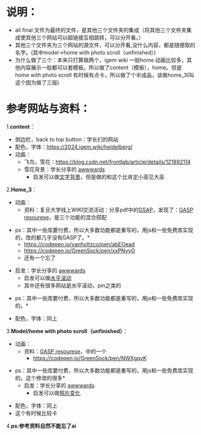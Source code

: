 # 说明：
 - all final 文件为最终的文件，是其他三个文件夹的集成（将其他三个文件夹集成使其他三个网站可以超链接互相跳转，可以分开看。）
 - 其他三个文件夹为三个网站的源文件，可以分开看,没什么内容，都是随便取的名字。(其中model->home with photo scroll（unfinished）)
 - 为什么做了三个：本来只打算做两个，igem wiki 一般home 动画比较多，其他内容展示一般都可以套模板。所以做了content（模板），home。但是home with photo scroll 有时候有点卡，所以做了个半成品，该做home_3(叫这个因为做了三版)
 
 # 参考网站与资料：
 1.**content**：
 - 侧边栏，back to top button：学长们的网站
 - 配色，字体：https://2024.igem.wiki/heidelberg/
 - 动画：
    - 飞鸟，雪花：https://blog.csdn.net/frontlab/article/details/121892114
    - 雪花背景：学长分享的 [awwwards](https://www.awwwards.com/websites/)
      - 启发可以做[文字背景](https://immersive-g.com/)，但是做的和这个比肯定小巫见大巫

 2.**Home_3**：
 - 动画：
   - 资料：复旦大学线上WIKI交流活动：分享pdf中的[GSAP](https://gsap.com/)，发现了：[GASP resourese](https://gsap.com/demos/?page=1)，是三个功能的混合搭配
  * ps：其中一些库要付费，所以大多数功能都是重写的，用js和一些免费库实现的，改的都几乎没有GASP了。*
     - https://codepen.io/vanholtzco/pen/abEOead
     - https://codepen.io/GreenSock/pen/xxPNyyO
     - 还有一个忘了
   - 启发：学长分享的 [awwwards](https://www.awwwards.com/websites/)
      - 启发可以做[水平滚动](https://www.rangerak.org/)
      - 其中还有很多网站是水平滚动，pin之类的
 * ps：其中一些库要付费，所以大多数功能都是重写的，用js和一些免费库实现的。*
- 配色，字体：同上


 3.**Model/home with photo scroll（unfinished）**：
 - 动画：
    - 资料：[GASP resourese](https://codepen.io/collection/BNMEYN)，中的一个
      - https://codepen.io/GreenSock/pen/NWXgqyK
* ps：其中一些库要付费，所以大多数功能都是重写的，用js和一些免费库实现的。这个修改的很多*
    - 启发：学长分享的 [awwwards](https://www.awwwards.com/websites/)
      - 启发可以做[照片变化](https://www.rangerak.org/)
 - 配色，字体：同上
 - 这个有时候比较卡



4.**ps:参考资料自然不能忘了ai**
